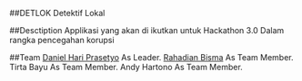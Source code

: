 ##DETLOK 
Detektif Lokal

##Desctiption
Applikasi yang akan di ikutkan untuk Hackathon 3.0 Dalam rangka pencegahan korupsi

##Team 
[Daniel Hari Prasetyo](http://danielhp.com) As Leader.
[Rahadian Bisma](http://djiebrats.net) 	As Team Member.
Tirta Bayu As Team Member.
Andy Hartono As Team Member.
